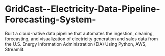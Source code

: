 # GridCast--Electricity-Data-Pipeline-Forecasting-System-
Built a cloud-native data pipeline that automates the ingestion, cleaning, forecasting, and visualization of electricity generation and sales data from the U.S. Energy Information Administration (EIA) Using Python, AWS, Streamlit.
